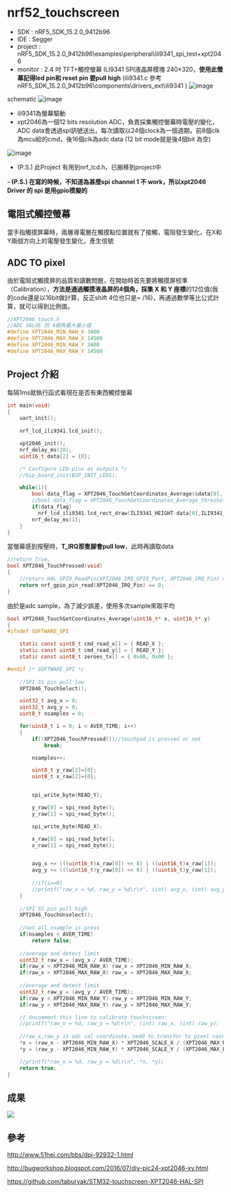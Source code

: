 # nrf52_touchscreen

- SDK : nRF5_SDK_15.2.0_9412b96
- IDE : Segger
- project : nRF5_SDK_15.2.0_9412b96\examples\peripheral\ili9341_spi_test+xpt2046
- monitor : 2.4 吋 TFT+觸控螢幕 ILI9341 SPI液晶屏模塊 240*320，**使用此螢幕記得led pin和 reset pin 要pull high** (ili9341.c 參考 nRF5_SDK_15.2.0_9412b96\components\drivers_ext\ili9341 )
![image](https://user-images.githubusercontent.com/44420087/162472861-55d3612a-1763-4a74-acbe-10ca247e2c36.png)

schematic
![image](https://user-images.githubusercontent.com/44420087/162506381-ef62368d-6ece-4801-9b9f-d215620777d7.png)

- ili9341為螢幕驅動
- xpt2046為一個12 bits resolution ADC，負責採集觸控螢幕時電壓的變化，ADC data會透過spi訊號送出，每次讀取以24個clock為一個週期，前8個clk為mcu給的cmd，後16個clk為adc data (12 bit mode就是後4個bit 為空)
 
 ![image](https://user-images.githubusercontent.com/44420087/162508412-8754521e-742a-4add-a5ca-3905fb2fefd4.png)

- (P.S.) 此Project 有用到nrf_lcd.h，已搬移到project中

**- (P.S.) 在寫的時候，不知道為甚麼spi channel 1 不 work，所以xpt2046 Driver 的 spi 是用gpio模擬的** 

## 電阻式觸控螢幕
當手指觸摸屏幕時，兩層導電層在觸摸點位置就有了接觸，電阻發生變化，在X和Y兩個方向上的電壓發生變化，產生信號

## ADC TO pixel

由於電阻式觸摸屏的品質和讀數問題，在開始時首先要將觸摸屏校準（Calibration），**方法是通過觸摸液晶屏的4個角，採集 X 和 Y 座標**的12位值(我的code還是以16bit做計算，反正shift 4位也只是= /16)，再通過數學等比公式計算，就可以得到比例值。

```c
//XPT2046_touch.h
//ADC VALUE 的 4個角最大最小值
#define XPT2046_MIN_RAW_X 3400
#define XPT2046_MAX_RAW_X 14500
#define XPT2046_MIN_RAW_Y 3400
#define XPT2046_MAX_RAW_Y 14500
```

## Project 介紹
每隔1ms就執行函式看現在是否有東西觸控螢幕
```C
int main(void)
{
    uart_init();
   
    nrf_lcd_ili9341.lcd_init();

    xpt2046_init();
    nrf_delay_ms(20);
    uint16_t data[2] = {0};

    /* Configure LED-pins as outputs */
    //bsp_board_init(BSP_INIT_LEDS);

    while(1){
        bool data_flag = XPT2046_TouchGetCoordinates_Average(&data[0], &data[1]);
        //bool data_flag = XPT2046_TouchGetCoordinates_Average_threshold(&data[0], &data[1]);
        if(data_flag)
          nrf_lcd_ili9341.lcd_rect_draw(ILI9341_HEIGHT-data[0],ILI9341_WIDTH-data[1],5,5,512);
        nrf_delay_ms(1);
    }
}
```

當螢幕感到按壓時，**T_IRQ那隻腳會pull low**，此時再讀取data
```C
//return True,
bool XPT2046_TouchPressed(void)
{
    //return HAL_GPIO_ReadPin(XPT2046_IRQ_GPIO_Port, XPT2046_IRQ_Pin) == GPIO_PIN_RESET;
    return nrf_gpio_pin_read(XPT2046_IRQ_Pin) == 0;
}
```

由於是adc sample，為了減少誤差，使用多次sample來取平均

```C
bool XPT2046_TouchGetCoordinates_Average(uint16_t* x, uint16_t* y)
{
#ifndef SOFTWARE_SPI

    static const uint8_t cmd_read_x[] = { READ_X };
    static const uint8_t cmd_read_y[] = { READ_Y };
    static const uint8_t zeroes_tx[] = { 0x00, 0x00 };

#endif /* SOFTWARE_SPI */
    
    //SPI SS pin pull low
    XPT2046_TouchSelect();

    uint32_t avg_x = 0;
    uint32_t avg_y = 0;
    uint8_t nsamples = 0;

    for(uint8_t i = 0; i < AVER_TIME; i++)
    {
        if(!XPT2046_TouchPressed())//touchpad is pressed or not
            break;

        nsamples++;

        uint8_t y_raw[2]={0};
        uint8_t x_raw[2]={0};


        spi_write_byte(READ_Y);

        y_raw[0] = spi_read_byte();
        y_raw[1] = spi_read_byte();

        spi_write_byte(READ_X);

        x_raw[0] = spi_read_byte();
        x_raw[1] = spi_read_byte();


        avg_x += (((uint16_t)x_raw[0]) << 8) | ((uint16_t)x_raw[1]);
        avg_y += (((uint16_t)y_raw[0]) << 8) | ((uint16_t)y_raw[1]);
        
        //if(i==0)
        //printf("raw_x = %d, raw_y = %d\r\n", (int) avg_x, (int) avg_y);
    }
    
    //SPI SS pin pull high
    XPT2046_TouchUnselect();
    
    //not all nsample is press
    if(nsamples < AVER_TIME)
        return false;
    
    //average and detect limit
    uint32_t raw_x = (avg_x / AVER_TIME);
    if(raw_x < XPT2046_MIN_RAW_X) raw_x = XPT2046_MIN_RAW_X;
    if(raw_x > XPT2046_MAX_RAW_X) raw_x = XPT2046_MAX_RAW_X;
    
    //average and detect limit
    uint32_t raw_y = (avg_y / AVER_TIME);
    if(raw_y < XPT2046_MIN_RAW_Y) raw_y = XPT2046_MIN_RAW_Y;
    if(raw_y > XPT2046_MAX_RAW_Y) raw_y = XPT2046_MAX_RAW_Y;

    // Uncomment this line to calibrate touchscreen:
    //printf("raw_x = %d, raw_y = %d\r\n", (int) raw_x, (int) raw_y);
    
    //raw_x,raw_y is adc val coordinate，nedd to transfor to pixel coordinate
    *x = (raw_x - XPT2046_MIN_RAW_X) * XPT2046_SCALE_X / (XPT2046_MAX_RAW_X - XPT2046_MIN_RAW_X);
    *y = (raw_y - XPT2046_MIN_RAW_Y) * XPT2046_SCALE_Y / (XPT2046_MAX_RAW_Y - XPT2046_MIN_RAW_Y);

    //printf("raw_x = %d, raw_y = %d\r\n", *x, *y);
    return true;
}
```
## 成果
![](https://i.imgur.com/Dc0UCE7.png)


## 參考

http://www.51hei.com/bbs/dpj-92932-1.html

http://bugworkshop.blogspot.com/2016/07/diy-pic24-xpt2046-xy.html

https://github.com/taburyak/STM32-touchscreen-XPT2046-HAL-SPI
